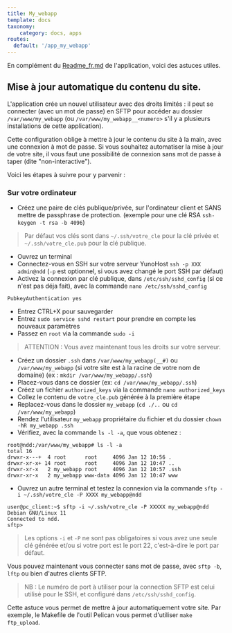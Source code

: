 ```yaml
---
title: My_webapp
template: docs
taxonomy:
    category: docs, apps
routes:
  default: '/app_my_webapp'
---
```

En complément du [Readme_fr.md](https://github.com/YunoHost-Apps/my_webapp_ynh/blob/testing/README_fr.md) de l'application, voici des astuces utiles.

## Mise à jour automatique du contenu du site.
L'application crée un nouvel utilisateur avec des droits limités : il peut se connecter (avec un mot de passe) en SFTP pour accéder au dossier `/var/www/my_webapp` (ou `/var/www/my_webapp__<numero>` s'il y a plusieurs installations de cette application).

Cette configuration oblige à mettre à jour le contenu du site à la main, avec une connexion à mot de passe.
Si vous souhaitez automatiser la mise à jour de votre site, il vous faut une possibilité de connexion sans mot de passe à taper (dite "non-interactive").

Voici les étapes à suivre pour y parvenir :

### Sur votre ordinateur
- Créez une paire de clés publique/privée, sur l'ordinateur client et SANS mettre de passphrase de protection. (exemple pour une clé RSA `ssh-keygen -t rsa -b 4096`)

>Par défaut vos clés sont dans `~/.ssh/votre_cle` pour la clé privée et `~/.ssh/votre_cle.pub` pour la clé publique.

- Ouvrez un terminal
- Connectez-vous en SSH sur votre serveur YunoHost `ssh -p XXX admin@ndd` (`-p` est optionnel, si vous avez changé le port SSH par défaut)
- Activez la connexion par clé publique, dans `/etc/ssh/sshd_config` (si ce n'est pas déja fait), avec la commande `nano /etc/ssh/sshd_config`
```
PubkeyAuthentication yes
```
- Entrez CTRL+X pour sauvegarder
- Entrez `sudo service sshd restart` pour prendre en compte les nouveaux paramètres
- Passez en `root` via la commande `sudo -i`

>ATTENTION : Vous avez maintenant tous les droits sur votre serveur.

- Créez un dossier `.ssh` dans `/var/www/my_webapp(__#)` ou `/var/www/my_webapp` (si votre site est à la racine de votre nom de domaine) (ex : `mkdir /var/www/my_webapp/.ssh`)
- Placez-vous dans ce dossier (ex: `cd /var/www/my_webapp/.ssh`)
- Créez un fichier `authorized_keys` via la commande `nano authorized_keys`
- Collez le contenu de `votre_cle.pub` générée à la première étape
- Replacez-vous dans le dossier `my_webapp` (`cd ./..` ou `cd /var/www/my_webapp`)
- Rendez l'utilisateur `my_webapp` propriétaire du fichier et du dossier `chown -hR my_webapp .ssh`
- Vérifiez, avec la commande `ls -l -a`, que vous obtenez :
```
root@ndd:/var/www/my_webapp# ls -l -a
total 16
drwxr-x---+  4 root      root     4096 Jan 12 10:56 .
drwxr-xr-x+ 14 root      root     4096 Jan 12 10:47 ..
drwxr-xr-x   2 my_webapp root     4096 Jan 12 10:57 .ssh
drwxr-xr-x   2 my_webapp www-data 4096 Jan 12 10:47 www

```
- Ouvrez un autre terminal et testez la connexion via la commande `sftp -i ~/.ssh/votre_cle -P XXXX my_webapp@ndd`
```
user@pc_client:~$ sftp -i ~/.ssh/votre_cle -P XXXXX my_webapp@ndd
Debian GNU/Linux 11
Connected to ndd.
sftp>
```

>Les options `-i` et `-P` ne sont pas obligatoires si vous avez une seule clé générée et/ou si votre port est le port 22, c'est-à-dire le port par défaut.

Vous pouvez maintenant vous connecter sans mot de passe, avec `sftp -b`, `lftp` ou bien d'autres clients SFTP.

>NB : Le numéro de port à utiliser pour la connection SFTP est celui utilisé pour le SSH, et configuré dans `/etc/ssh/sshd_config`.

Cette astuce vous permet de mettre à jour automatiquement votre site. Par exemple, le Makefile de l'outil Pelican vous permet d'utiliser `make ftp_upload`.
